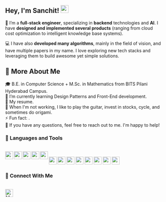 ## **Hey, I'm Sanchit!** <img src="https://media.giphy.com/media/hvRJCLFzcasrR4ia7z/giphy.gif" width="25px">
  
<!-- Create a contribution graph greeting such as in https://github.com/Rishit-dagli -->

🚀 I’m a **full-stack engineer**, specializing in **backend** technologies and **AI**. I have **designed and implemented several products** (ranging from cloud cost optimization to intelligent knowledge base systems).  

💻 I have also **developed many algorithms**, mainly in the field of vision, and have multiple papers in my name. I love exploring new tech stacks and leveraging them to build awesome yet simple solutions.
  
## 🧐 **More About Me**
  
🎓 B.E. in Computer Science + M.Sc. in Mathematics from BITS Pilani Hyderabad Campus.  
🌱 I’m currently learning Design Patterns and Front-End development.  
📝 My resume.  
🎸 When I'm not working, I like to play the guitar, invest in stocks, cycle, and sometimes do origami.  
⚡ Fun fact: .  
💬 If you have any questions, feel free to reach out to me. I'm happy to help!  
  
### 🔨 **Languages and Tools**

<br />

<div>
<img align="left" height="25px" src="https://cdn-icons-png.flaticon.com/512/5968/5968350.png">
<img align="left" height="25px" src="https://cdn-icons-png.flaticon.com/512/5968/5968292.png">
<img align="left" height="25px" src="https://cdn-icons-png.flaticon.com/512/5968/5968381.png">
<img align="left" height="25px" src="https://cdn-icons-png.flaticon.com/512/5968/5968282.png">
<img align="left" height="25px" src="https://cdn-icons-png.flaticon.com/512/6132/6132222.png">
</div>

<br />

<img align="left" height="25px" src="https://upload.wikimedia.org/wikipedia/commons/thumb/1/17/GraphQL_Logo.svg/2048px-GraphQL_Logo.svg.png">
<img height="25px" src="https://cdn.iconscout.com/icon/free/png-256/react-1-282599.png">
<img height="25px" src="https://www.sarvap.in/wp-content/uploads/mysql.png">
<img height="25px" src="https://seeklogo.com/images/N/neo4j-logo-6863235D8A-seeklogo.com.png">
<img height="25px" src="https://www.lavca.org/app/uploads/2019/10/aws-logo-square.png">
<img height="25px" src="https://blogs.swarthmore.edu/its/wp-content/uploads/2019/06/docker_logo.png">
<img height="25px" src="https://pngset.com/images/kube-kubernetes-logo-symbol-trademark-star-symbol-emblem-transparent-png-1496896.png">
<img height="25px" src="https://brandslogos.com/wp-content/uploads/images/elasticsearch-logo-vector.svg">

<br />

<!-- Social Links -->
###  🤝 **Connect With Me**

<br />
<a href="https://www.linkedin.com/in/sanchitsgupta">
    <img alt="My LinkedIn" width="25px" src="https://cdn-icons-png.flaticon.com/512/174/174857.png" />
</a>

<!-- TODOs: GitHub stats [when they get good ;)] -->
